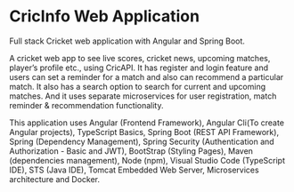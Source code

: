 # CricInfo Web Application
Full stack Cricket web application with Angular and Spring Boot.

A cricket web app to see live scores, cricket news, upcoming matches, player’s profile etc., using CricAPI. It has register and login feature and users can set a reminder for a match and also can recommend a particular match. It also has a search option to search for current and upcoming matches. And it uses separate microservices for user registration, match reminder & recommendation functionality.

This application uses Angular (Frontend Framework), Angular Cli(To create Angular projects), TypeScript Basics, Spring Boot (REST API Framework), Spring (Dependency Management), Spring Security (Authentication and Authorization - Basic and JWT), BootStrap (Styling Pages), Maven (dependencies management), Node (npm), Visual Studio Code (TypeScript IDE), STS (Java IDE), Tomcat Embedded Web Server, Microservices architecture and Docker.
